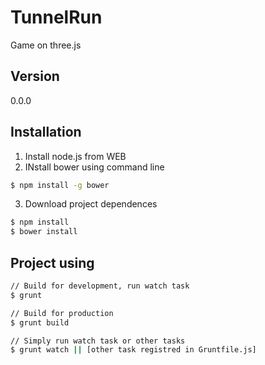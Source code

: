 TunnelRun
=========

Game on three.js

Version
----

0.0.0

Installation
--------------

1. Install node.js from WEB
2. INstall bower using command line
```sh
$ npm install -g bower
```
3. Download project dependences
```sh
$ npm install
$ bower install
```

Project using
--------------

```sh
// Build for development, run watch task
$ grunt

// Build for production
$ grunt build

// Simply run watch task or other tasks
$ grunt watch || [other task registred in Gruntfile.js]
```
